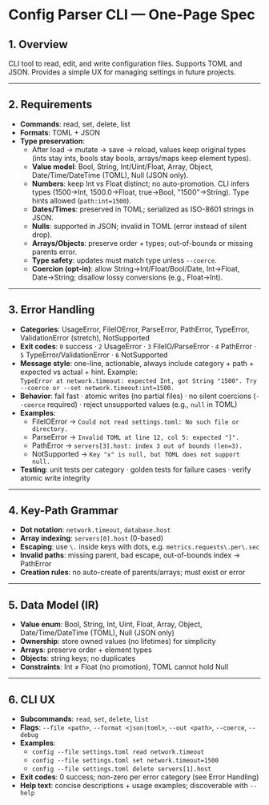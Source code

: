 # Config Parser CLI — One-Page Spec

## 1. Overview
CLI tool to read, edit, and write configuration files. Supports TOML and JSON. Provides a simple UX for managing settings in future projects.

---

## 2. Requirements
- **Commands**: read, set, delete, list  
- **Formats**: TOML + JSON  
- **Type preservation**:  
  - After load → mutate → save → reload, values keep original types (ints stay ints, bools stay bools, arrays/maps keep element types).  
  - **Value model**: Bool, String, Int/Uint/Float, Array, Object, Date/Time/DateTime (TOML), Null (JSON only).  
  - **Numbers**: keep Int vs Float distinct; no auto-promotion. CLI infers types (1500→Int, 1500.0→Float, true→Bool, "1500"→String). Type hints allowed (`path:int=1500`).  
  - **Dates/Times**: preserved in TOML; serialized as ISO-8601 strings in JSON.  
  - **Nulls**: supported in JSON; invalid in TOML (error instead of silent drop).  
  - **Arrays/Objects**: preserve order + types; out-of-bounds or missing parents error.  
  - **Type safety**: updates must match type unless `--coerce`.  
  - **Coercion (opt-in)**: allow String→Int/Float/Bool/Date, Int→Float, Date→String; disallow lossy conversions (e.g., Float→Int).  

---

## 3. Error Handling
- **Categories**: UsageError, FileIOError, ParseError, PathError, TypeError, ValidationError (stretch), NotSupported  
- **Exit codes**: `0` success · `2` UsageError · `3` FileIO/ParseError · `4` PathError · `5` TypeError/ValidationError · `6` NotSupported  
- **Message style**: one-line, actionable, always include category + path + expected vs actual + hint. Example:  
  `TypeError at network.timeout: expected Int, got String "1500". Try --coerce or --set network.timeout:int=1500.`  
- **Behavior**: fail fast · atomic writes (no partial files) · no silent coercions (`--coerce` required) · reject unsupported values (e.g., `null` in TOML)  
- **Examples**:  
  - FileIOError → `Could not read settings.toml: No such file or directory.`  
  - ParseError → `Invalid TOML at line 12, col 5: expected "]".`  
  - PathError → `servers[3].host: index 3 out of bounds (len=3).`  
  - NotSupported → `Key "x" is null, but TOML does not support null.`  
- **Testing**: unit tests per category · golden tests for failure cases · verify atomic write integrity  

---

## 4. Key-Path Grammar
- **Dot notation**: `network.timeout`, `database.host`  
- **Array indexing**: `servers[0].host` (0-based)  
- **Escaping**: use `\.` inside keys with dots, e.g. `metrics.requests\.per\.sec`  
- **Invalid paths**: missing parent, bad escape, out-of-bounds index → PathError  
- **Creation rules**: no auto-create of parents/arrays; must exist or error  

---

## 5. Data Model (IR)
- **Value enum**: Bool, String, Int, Uint, Float, Array, Object, Date/Time/DateTime (TOML), Null (JSON only)  
- **Ownership**: store owned values (no lifetimes) for simplicity  
- **Arrays**: preserve order + element types  
- **Objects**: string keys; no duplicates  
- **Constraints**: Int ≠ Float (no promotion), TOML cannot hold Null  

---

## 6. CLI UX
- **Subcommands**: `read`, `set`, `delete`, `list`  
- **Flags**: `--file <path>`, `--format <json|toml>`, `--out <path>`, `--coerce`, `--debug`  
- **Examples**:  
  - `config --file settings.toml read network.timeout`  
  - `config --file settings.toml set network.timeout=1500`  
  - `config --file settings.toml delete servers[1].host`  
- **Exit codes**: 0 success; non-zero per error category (see Error Handling)  
- **Help text**: concise descriptions + usage examples; discoverable with `--help`  
